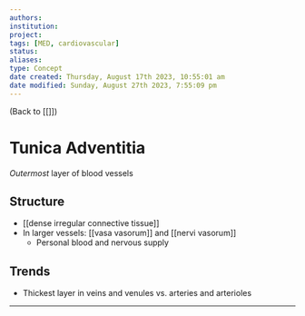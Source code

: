 ```yaml
---
authors: 
institution: 
project: 
tags: [MED, cardiovascular]
status: 
aliases: 
type: Concept
date created: Thursday, August 17th 2023, 10:55:01 am
date modified: Sunday, August 27th 2023, 7:55:09 pm
---
```


(Back to [[]])

# Tunica Adventitia

_Outermost_ layer of blood vessels
## Structure
- [[dense irregular connective tissue]]
- In larger vessels: [[vasa vasorum]] and [[nervi vasorum]]
	- Personal blood and nervous supply
## Trends
- Thickest layer in veins and venules vs. arteries and arterioles

---
